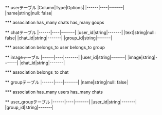 ** userテーブル
|Column|Type|Options|
|------|----|-------|
|name|string|null: false|

*** association
has_many chats
has_many goups

** chatテーブル
|------|----|-------|
|user_id|string|-------|
|text|string|null: false|
|chat_id|string|-------|
|group_id|string|-------|

*** association
belongs_to user
belongs_to group

** imageテーブル
|------|----|-------|
|user_id|string|-------|
|image|string|-------|
|chat_id|string|-------|

*** association
belongs_to chat

** groupテーブル
|------|----|-------|
|name|string|null: false|

*** association
has_many users
has_many chats

** user_groupテーブル
|------|----|-------|
|user_id|string|-------|
|group_id|string|-------|
